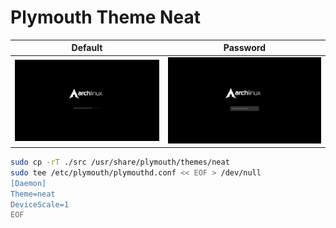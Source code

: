 # Plymouth Theme Neat

| Default                                          | Password                                           |
| ------------------------------------------------ | -------------------------------------------------- |
| ![Default Screenshot](./screenshots/default.png) | ![Password Screenshot](./screenshots/password.png) |

```sh
sudo cp -rT ./src /usr/share/plymouth/themes/neat
sudo tee /etc/plymouth/plymouthd.conf << EOF > /dev/null
[Daemon]
Theme=neat
DeviceScale=1
EOF
```
